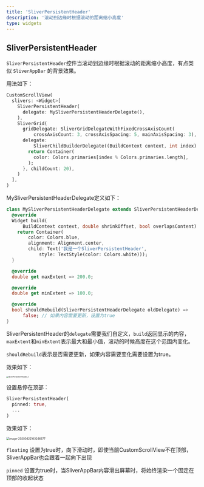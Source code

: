 ```yaml
---
title: 'SliverPersistentHeader'
description: '滚动到边缘时根据滚动的距离缩小高度'
type: widgets
---
```




## SliverPersistentHeader

`SliverPersistentHeader`控件当滚动到边缘时根据滚动的距离缩小高度，有点类似 `SliverAppBar` 的背景效果。

用法如下：

```dart
CustomScrollView(
  slivers: <Widget>[
    SliverPersistentHeader(
      delegate: MySliverPersistentHeaderDelegate(),
    ),
    SliverGrid(
      gridDelegate: SliverGridDelegateWithFixedCrossAxisCount(
          crossAxisCount: 3, crossAxisSpacing: 5, mainAxisSpacing: 3),
      delegate:
          SliverChildBuilderDelegate((BuildContext context, int index) {
        return Container(
          color: Colors.primaries[index % Colors.primaries.length],
        );
      }, childCount: 20),
    )
  ],
)
```

MySliverPersistentHeaderDelegate定义如下：

```dart
class MySliverPersistentHeaderDelegate extends SliverPersistentHeaderDelegate {
  @override
  Widget build(
      BuildContext context, double shrinkOffset, bool overlapsContent) {
    return Container(
        color: Colors.blue,
        alignment: Alignment.center,
        child: Text('我是一个SliverPersistentHeader',
            style: TextStyle(color: Colors.white)));
  }

  @override
  double get maxExtent => 200.0;

  @override
  double get minExtent => 100.0;

  @override
  bool shouldRebuild(SliverPersistentHeaderDelegate oldDelegate) =>
      false; // 如果内容需要更新，设置为true
}
```

SliverPersistentHeader的`delegate`需要我们自定义，`build`返回显示的内容，`maxExtent`和`minExtent`表示最大和最小值，滚动的时候高度在这个范围内变化。

`shouldRebuild`表示是否需要更新，如果内容需要变化需要设置为true。

效果如下：

<img src="http://img.laomengit.com/SliverPersistentHeader_1.gif" alt="SliverPersistentHeader_1" style="zoom:33%;" />

设置悬停在顶部：

```dart
SliverPersistentHeader(
  pinned: true,
  ...
)
```

效果如下：

<img src="http://img.laomengit.com/image-20200422163246577.png" alt="image-20200422163246577" style="zoom:50%;" />



`floating`  设置为true时，向下滑动时，即使当前CustomScrollView不在顶部，SliverAppBar也会跟着一起向下出现  

`pinned` 设置为true时，当SliverAppBar内容滑出屏幕时，将始终渲染一个固定在顶部的收起状态

